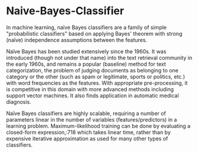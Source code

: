 # Naive-Bayes-Classifier
In machine learning, naïve Bayes classifiers are a family of simple "probabilistic classifiers" based on applying Bayes' theorem with strong (naïve) independence assumptions between the features.

Naïve Bayes has been studied extensively since the 1960s. It was introduced (though not under that name) into the text retrieval community in the early 1960s, and remains a popular (baseline) method for text categorization, the problem of judging documents as belonging to one category or the other (such as spam or legitimate, sports or politics, etc.) with word frequencies as the features. With appropriate pre-processing, it is competitive in this domain with more advanced methods including support vector machines. It also finds application in automatic medical diagnosis.

Naïve Bayes classifiers are highly scalable, requiring a number of parameters linear in the number of variables (features/predictors) in a learning problem. Maximum-likelihood training can be done by evaluating a closed-form expression,:718 which takes linear time, rather than by expensive iterative approximation as used for many other types of classifiers.
